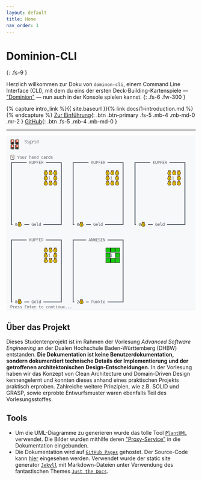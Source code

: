 ```yaml
---
layout: default
title: Home
nav_order: 1
---
```


# Dominion-CLI
{: .fs-9 }

Herzlich willkommen zur Doku von `dominon-cli`, einem Command Line Interface (CLI), mit dem du eins der ersten Deck-Building-Kartenspiele — ["Dominion"](https://de.wikipedia.org/wiki/Dominion_(Spiel)) — nun auch in der Konsole spielen kannst.
{: .fs-6 .fw-300 }

{% capture intro_link %}{{ site.baseurl }}{% link docs/1-introduction.md %}{% endcapture %}
[Zur Einführung]({{intro_link}}){: .btn .btn-primary .fs-5 .mb-4 .mb-md-0 .mr-2 } [GitHub](https://github.com/Splines/dominion-cli){: .btn .fs-5 .mb-4 .mb-md-0 }

---

![Konsolenausgabe des CLIs](https://raw.githubusercontent.com/splines/dominion-cli/docs/media/console-output.jpg)

## Über das Projekt

Dieses Studentenprojekt ist im Rahmen der Vorlesung *Advanced Software Engineering* an der Dualen Hochschule Baden-Württemberg (DHBW) entstanden. **Die Dokumentation ist keine Benutzerdokumentation, sondern dokumentiert technische Details der Implementierung und der getroffenen architektonischen Design-Entscheidungen.** In der Vorlesung haben wir das Konzept von Clean Architecture und Domain-Driven Design kennengelernt und konnten dieses anhand eines praktischen Projekts praktisch erproben. Zahlreiche weitere Prinzipien, wie z.B. SOLID und GRASP, sowie erprobte Entwurfsmuster waren ebenfalls Teil des Vorlesungsstoffes.

## Tools

- Um die UML-Diagramme zu generieren wurde das tolle Tool [`PlantUML`](https://plantuml.com/) verwendet. Die Bilder wurden mithilfe deren ["Proxy-Service"](https://plantuml.com/de/server) in die Dokumentation eingebunden.
- Die Dokumentation wird auf [`GitHub Pages`](https://pages.github.com/) gehostet. Der Source-Code kann [hier](https://github.com/Splines/dominion-cli/tree/docs) eingesehen werden. Verwendet wurde der static site generator [`Jekyll`](https://jekyllrb.com/) mit Markdown-Dateien unter Verwendung des fantastischen Themes [`Just the Docs`](https://just-the-docs.github.io/just-the-docs/).

